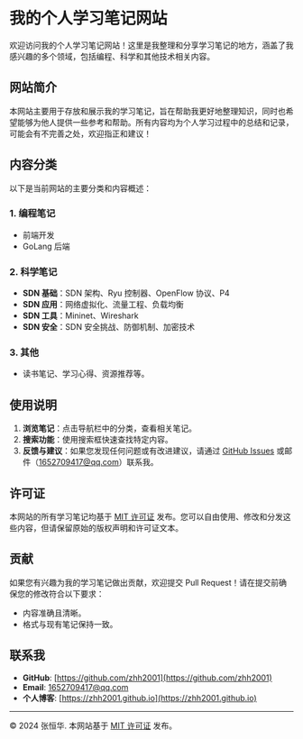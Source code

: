 # 我的个人学习笔记网站

欢迎访问我的个人学习笔记网站！这里是我整理和分享学习笔记的地方，涵盖了我感兴趣的多个领域，包括编程、科学和其他技术相关内容。

## 网站简介
本网站主要用于存放和展示我的学习笔记，旨在帮助我更好地整理知识，同时也希望能够为他人提供一些参考和帮助。所有内容均为个人学习过程中的总结和记录，可能会有不完善之处，欢迎指正和建议！

## 内容分类
以下是当前网站的主要分类和内容概述：

### 1. 编程笔记
- 前端开发
- GoLang 后端

### 2. 科学笔记
- ​**SDN 基础**：SDN 架构、Ryu 控制器、OpenFlow 协议、P4
- ​**SDN 应用**：网络虚拟化、流量工程、负载均衡
- ​**SDN 工具**：Mininet、Wireshark
- ​**SDN 安全**：SDN 安全挑战、防御机制、加密技术

### 3. 其他
- 读书笔记、学习心得、资源推荐等。

## 使用说明
1. ​**浏览笔记**：点击导航栏中的分类，查看相关笔记。
2. ​**搜索功能**：使用搜索框快速查找特定内容。
3. ​**反馈与建议**：如果您发现任何问题或有改进建议，请通过 [GitHub Issues](https://github.com/zhh2001/zhh2001.github.io/issues) 或邮件（<a href="mailto:1652709417@qq.com">1652709417@qq.com</a>）联系我。

## 许可证
本网站的所有学习笔记均基于 [MIT 许可证](https://github.com/zhh2001/zhh2001.github.io?tab=MIT-1-ov-file#readme) 发布。您可以自由使用、修改和分发这些内容，但请保留原始的版权声明和许可证文本。

## 贡献
如果您有兴趣为我的学习笔记做出贡献，欢迎提交 Pull Request！请在提交前确保您的修改符合以下要求：
- 内容准确且清晰。
- 格式与现有笔记保持一致。

## 联系我
- ​**GitHub**: [https://github.com/zhh2001](https://github.com/zhh2001)
- ​**Email**: <a href="mailto:1652709417@qq.com">1652709417@qq.com</a>
- ​**个人博客**: [https://zhh2001.github.io](https://zhh2001.github.io)

---

© 2024 张恒华. 本网站基于 [MIT 许可证](https://github.com/zhh2001/zhh2001.github.io?tab=MIT-1-ov-file#readme) 发布。
